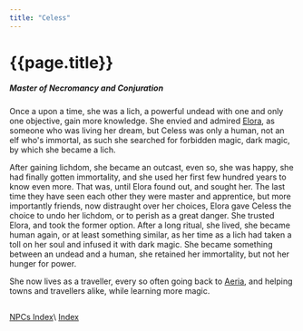 ```yaml
---
title: "Celess"
---
```


# {{page.title}}
##### Master of Necromancy and Conjuration
Once a upon a time, she was a lich, a powerful undead with one and only one objective, gain more knowledge. She envied and admired [Elora](<Elora Aeran>), as someone who was living her dream, but Celess was only a human, not an elf who's immortal, as such she searched for forbidden magic, dark magic, by which she became a lich. 

After gaining lichdom, she became an outcast, even so, she was happy, she had finally gotten immortality, and she used her first few hundred years to know even more. That was, until Elora found out, and sought her. The last time they have seen each other they were master and apprentice, but more importantly friends, now distraught over her choices, Elora gave Celess the choice to undo her lichdom, or to perish as a great danger. She trusted Elora, and took the former option. After a long ritual, she lived, she became human again, or at least something similar, as her time as a lich had taken a toll on her soul and infused it with dark magic. She became something between an undead and a human, she retained her immortality, but not her hunger for power. 

She now lives as a traveller, every so often going back to [Aeria](<../Factions/The City of Aeria/Summary>), and helping towns and travellers alike, while learning more magic.

## 

[NPCs Index](index)\\
[Index](../index)
